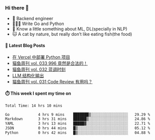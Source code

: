 ### Hi there 👋

- 🔧 Backend engineer
- 👨🏻‍💻 Write Go and Python
- 🔭 Know a little something about ML, DL(specially in NLP)
- 🐱 A cat by nature, but really don’t like eating fish(the food)

#### 📖 Latest Blog Posts
<!-- BLOG-POST-LIST:START -->
- [在 Vercel 中部署 Python 项目](https://ameow.xyz/archives/deploy-python-project-on-vercel)
- [猫鱼周刊 vol. 033 996 竟然是合法的！](https://ameow.xyz/archives/weekly-033)
- [猫鱼周刊 vol. 032 蓝调时刻](https://ameow.xyz/archives/weekly-032)
- [LLM 结构化输出](https://ameow.xyz/archives/llm-structural-output)
- [猫鱼周刊 vol. 031 Code Review 有用吗？](https://ameow.xyz/archives/weekly-031)
<!-- BLOG-POST-LIST:END -->

#### ⏱️ This week I spent my time on
<!--START_SECTION:waka-->

```txt
Total Time: 14 hrs 10 mins

Go             4 hrs 9 mins    ███████▒░░░░░░░░░░░░░░░░░   29.29 %
Markdown       3 hrs 31 mins   ██████▒░░░░░░░░░░░░░░░░░░   24.86 %
YAML           3 hrs 13 mins   █████▓░░░░░░░░░░░░░░░░░░░   22.71 %
JSON           0 hrs 44 mins   █▒░░░░░░░░░░░░░░░░░░░░░░░   05.12 %
Python         0 hrs 42 mins   █▒░░░░░░░░░░░░░░░░░░░░░░░   04.88 %
```

<!--END_SECTION:waka-->

<!--
**LeslieLeung/LeslieLeung** is a ✨ _special_ ✨ repository because its `README.md` (this file) appears on your GitHub profile.

Here are some ideas to get you started:

- 🔭 I’m currently working on ...
- 🌱 I’m currently learning ...
- 👯 I’m looking to collaborate on ...
- 🤔 I’m looking for help with ...
- 💬 Ask me about ...
- 📫 How to reach me: ...
- 😄 Pronouns: ...
- ⚡ Fun fact: ...
-->
